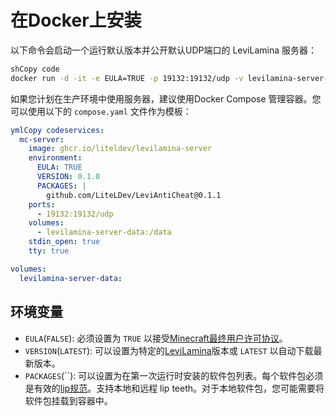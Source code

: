 #  在Docker上安装

以下命令会启动一个运行默认版本并公开默认UDP端口的 LeviLamina 服务器：

```sh
shCopy code
docker run -d -it -e EULA=TRUE -p 19132:19132/udp -v levilamina-server-data:/data ghcr.io/liteldev/levilamina-server
```

如果您计划在生产环境中使用服务器，建议使用Docker Compose 管理容器。您可以使用以下的 `compose.yaml` 文件作为模板：

```yaml
ymlCopy codeservices:
  mc-server:
    image: ghcr.io/liteldev/levilamina-server
    environment:
      EULA: TRUE
      VERSION: 0.1.0
      PACKAGES: |
        github.com/LiteLDev/LeviAntiCheat@0.1.1
    ports:
      - 19132:19132/udp
    volumes:
      - levilamina-server-data:/data
    stdin_open: true
    tty: true

volumes:
  levilamina-server-data:
```

## 环境变量

- `EULA`(`FALSE`): 必须设置为 `TRUE` 以接受[Minecraft最终用户许可协议](https://minecraft.net/terms)。
- `VERSION`(`LATEST`): 可以设置为特定的[LeviLamina](https://github.com/LiteLDev/LeviLamina/tags)版本或 `LATEST` 以自动下载最新版本。
- `PACKAGES`(``): 可以设置为在第一次运行时安装的软件包列表。每个软件包必须是有效的[lip规范](https://docs.lippkg.com/commands/lip_install.html)。支持本地和远程 lip teeth。对于本地软件包，您可能需要将软件包挂载到容器中。

